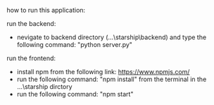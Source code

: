 how to run this application:

run the backend:
  - nevigate to backend directory (...\starship\backend) and type the following command: "python server.py"

run the frontend: 
  - install npm from the following link: https://www.npmjs.com/ 
  - run the following command: "npm install" from the terminal in the ...\starship dirctory 
  - run the following command: "npm start"
